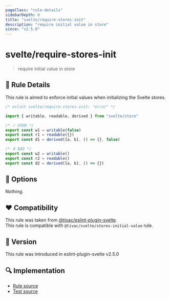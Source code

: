 ```yaml
---
pageClass: "rule-details"
sidebarDepth: 0
title: "svelte/require-stores-init"
description: "require initial value in store"
since: "v2.5.0"
---
```


# svelte/require-stores-init

> require initial value in store

## :book: Rule Details

This rule is aimed to enforce initial values when initializing the Svelte stores.

<ESLintCodeBlock language="javascript">

<!--eslint-skip-->

```js
/* eslint svelte/require-stores-init: "error" */

import { writable, readable, derived } from "svelte/store"

/* ✓ GOOD */
export const w1 = writable(false)
export const r1 = readable({})
export const d1 = derived([a, b], () => {}, false)

/* ✗ BAD */
export const w2 = writable()
export const r2 = readable()
export const d2 = derived([a, b], () => {})
```

</ESLintCodeBlock>

## :wrench: Options

Nothing.

## :heart: Compatibility

This rule was taken from [@tivac/eslint-plugin-svelte].\
This rule is compatible with `@tivac/svelte/stores-initial-value` rule.

[@tivac/eslint-plugin-svelte]: https://github.com/tivac/eslint-plugin-svelte/

## :rocket: Version

This rule was introduced in eslint-plugin-svelte v2.5.0

## :mag: Implementation

- [Rule source](https://github.com/sveltejs/eslint-plugin-svelte/blob/main/src/rules/require-stores-init.ts)
- [Test source](https://github.com/sveltejs/eslint-plugin-svelte/blob/main/tests/src/rules/require-stores-init.ts)
